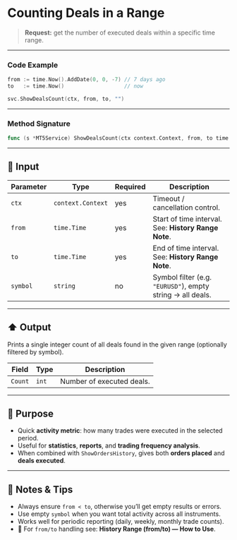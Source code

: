 # Counting Deals in a Range

> **Request:** get the number of executed deals within a specific time range.

---

### Code Example

```go
from := time.Now().AddDate(0, 0, -7) // 7 days ago
to   := time.Now()                   // now

svc.ShowDealsCount(ctx, from, to, "")
```

---

### Method Signature

```go
func (s *MT5Service) ShowDealsCount(ctx context.Context, from, to time.Time, symbol string)
```

---

## 🔽 Input

| Parameter | Type              | Required | Description                                                |
| --------- | ----------------- | -------- | ---------------------------------------------------------- |
| `ctx`     | `context.Context` | yes      | Timeout / cancellation control.                            |
| `from`    | `time.Time`       | yes      | Start of time interval. See: **History Range Note**.       |
| `to`      | `time.Time`       | yes      | End of time interval. See: **History Range Note**.         |
| `symbol`  | `string`          | no       | Symbol filter (e.g. `"EURUSD"`), empty string → all deals. |

---

## ⬆️ Output

Prints a single integer count of all deals found in the given range (optionally filtered by symbol).

| Field   | Type  | Description               |
| ------- | ----- | ------------------------- |
| `Count` | `int` | Number of executed deals. |

---

## 🎯 Purpose

* Quick **activity metric**: how many trades were executed in the selected period.
* Useful for **statistics**, **reports**, and **trading frequency analysis**.
* When combined with `ShowOrdersHistory`, gives both **orders placed** and **deals executed**.

---

## 🧩 Notes & Tips

* Always ensure `from < to`, otherwise you’ll get empty results or errors.
* Use empty `symbol` when you want total activity across all instruments.
* Works well for periodic reporting (daily, weekly, monthly trade counts).
* 🔗 For `from/to` handling see: **History Range (from/to) — How to Use**.
